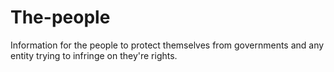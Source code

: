 # The-people
Information for the people to protect themselves from governments and any entity trying to infringe on they're rights.

